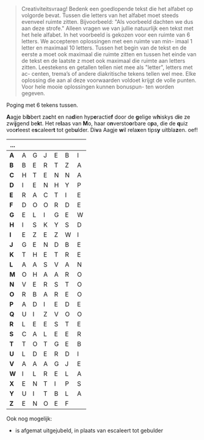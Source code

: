 > Creativiteitsvraag! Bedenk een goedlopende tekst die het alfabet op volgorde bevat. Tussen die letters van het alfabet moet steeds evenveel ruimte zitten. Bijvoorbeeld: "Als voorbeeld dachten we dus aan deze strofe." Alleen vragen we van jullie natuurlijk een tekst met het hele alfabet. In het voorbeeld is gekozen voor een ruimte van 6 letters. We accepteren oplossingen met een ruimte van min- imaal 1 letter en maximaal 10 letters. Tussen het begin van de tekst en de eerste a moet ook maximaal die ruimte zitten en tussen het einde van de tekst en de laatste z moet ook maximaal die ruimte aan letters zitten. Leestekens en getallen tellen niet mee als "letter", letters met ac- centen, trema’s of andere diakritische tekens tellen wel mee. Elke oplossing die aan al deze voorwaarden voldoet krijgt de volle punten. Voor hele mooie oplossingen kunnen bonuspun- ten worden gegeven.

Poging met 6 tekens tussen.

**A**agje bi**b**bert za**c**ht en na**d**ien hyp**e**ractie**f** door de **g**elige w**h**iskys d**i**e ze zwi**j**gend be**k**t.
Het re**l**aas van **M**o, haar o**n**versto**o**rbare o**p**a, die de **q**uiz voo**r**leest e**s**caleer**t** tot geb**u**lder.
Di**v**a Aagje **w**il rela**x**en tips**y** uitbla**z**en. oef!

| ...   |      |      |      |      |      |      |
| ----- | ---- | ---- | ---- | ---- | ---- | ---- |
| **A** | A    | G    | J    | E    | B    | I    |
| **B** | B    | E    | R    | T    | Z    | A    |
| **C** | H    | T    | E    | N    | N    | A    |
| **D** | I    | E    | N    | H    | Y    | P    |
| **E** | R    | A    | C    | T    | I    | E    |
| **F** | D    | O    | O    | R    | D    | E    |
| **G** | E    | L    | I    | G    | E    | W    |
| **H** | I    | S    | K    | Y    | S    | D    |
| **I** | E    | Z    | E    | Z    | W    | I    |
| **J** | G    | E    | N    | D    | B    | E    |
| **K** | T    | H    | E    | T    | R    | E    |
| **L** | A    | A    | S    | V    | A    | N    |
| **M** | O    | H    | A    | A    | R    | O    |
| **N** | V    | E    | R    | S    | T    | O    |
| **O** | R    | B    | A    | R    | E    | O    |
| **P** | A    | D    | I    | E    | D    | E    |
| **Q** | U    | I    | Z    | V    | O    | O    |
| **R** | L    | E    | E    | S    | T    | E    |
| **S** | C    | A    | L    | E    | E    | R    |
| **T** | T    | O    | T    | G    | E    | B    |
| **U** | L    | D    | E    | R    | D    | I    |
| **V** | A    | A    | A    | G    | J    | E    |
| **W** | I    | L    | R    | E    | L    | A    |
| **X** | E    | N    | T    | I    | P    | S    |
| **Y** | U    | I    | T    | B    | L    | A    |
| **Z** | E    | N    | O    | E    | F    |      |

Ook nog mogelijk:
- is afgemat uitgejubeld, in plaats van escaleert tot gebulder
